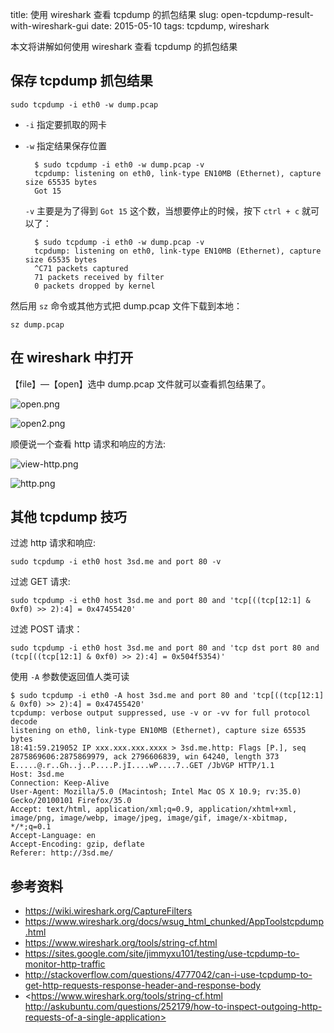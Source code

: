 title: 使用 wireshark 查看 tcpdump 的抓包结果
slug: open-tcpdump-result-with-wireshark-gui
date: 2015-05-10
tags: tcpdump, wireshark

本文将讲解如何使用 wireshark 查看 tcpdump 的抓包结果

## 保存 tcpdump 抓包结果

    sudo tcpdump -i eth0 -w dump.pcap

* `-i` 指定要抓取的网卡
* `-w` 指定结果保存位置

        $ sudo tcpdump -i eth0 -w dump.pcap -v
        tcpdump: listening on eth0, link-type EN10MB (Ethernet), capture size 65535 bytes
        Got 15
    `-v` 主要是为了得到 `Got 15` 这个数，当想要停止的时候，按下 `ctrl + c` 就可以了：

        $ sudo tcpdump -i eth0 -w dump.pcap -v
        tcpdump: listening on eth0, link-type EN10MB (Ethernet), capture size 65535 bytes
        ^C71 packets captured
        71 packets received by filter
        0 packets dropped by kernel

然后用 `sz` 命令或其他方式把 dump.pcap 文件下载到本地：

    sz dump.pcap

## 在 wireshark 中打开

【file】—【open】选中 dump.pcap 文件就可以查看抓包结果了。

![open.png](/static/images/tcpdump-wireshark/open.png)

![open2.png](/static/images/tcpdump-wireshark/open2.png)


顺便说一个查看 http 请求和响应的方法:

![view-http.png](/static/images/tcpdump-wireshark/view-http.png)

![http.png](/static/images/tcpdump-wireshark/http.png)

## 其他 tcpdump 技巧

过滤 http 请求和响应:

    sudo tcpdump -i eth0 host 3sd.me and port 80 -v

过滤 GET 请求:

    sudo tcpdump -i eth0 host 3sd.me and port 80 and 'tcp[((tcp[12:1] & 0xf0) >> 2):4] = 0x47455420'

过滤 POST 请求：

    sudo tcpdump -i eth0 host 3sd.me and port 80 and 'tcp dst port 80 and (tcp[((tcp[12:1] & 0xf0) >> 2):4] = 0x504f5354)'

使用 `-A` 参数使返回值人类可读

    $ sudo tcpdump -i eth0 -A host 3sd.me and port 80 and 'tcp[((tcp[12:1] & 0xf0) >> 2):4] = 0x47455420'
    tcpdump: verbose output suppressed, use -v or -vv for full protocol decode
    listening on eth0, link-type EN10MB (Ethernet), capture size 65535 bytes
    18:41:59.219052 IP xxx.xxx.xxx.xxxx > 3sd.me.http: Flags [P.], seq 2875869606:2875869979, ack 2796606839, win 64240, length 373
    E.....@.r..Gh..j..P....P.jI....wP....7..GET /JbVGP HTTP/1.1
    Host: 3sd.me
    Connection: Keep-Alive
    User-Agent: Mozilla/5.0 (Macintosh; Intel Mac OS X 10.9; rv:35.0) Gecko/20100101 Firefox/35.0
    Accept: text/html, application/xml;q=0.9, application/xhtml+xml, image/png, image/webp, image/jpeg, image/gif, image/x-xbitmap, */*;q=0.1
    Accept-Language: en
    Accept-Encoding: gzip, deflate
    Referer: http://3sd.me/


## 参考资料

* <https://wiki.wireshark.org/CaptureFilters>
* <https://www.wireshark.org/docs/wsug_html_chunked/AppToolstcpdump.html>
* <https://www.wireshark.org/tools/string-cf.html>
* <https://sites.google.com/site/jimmyxu101/testing/use-tcpdump-to-monitor-http-traffic>
* <http://stackoverflow.com/questions/4777042/can-i-use-tcpdump-to-get-http-requests-response-header-and-response-body>
* <https://www.wireshark.org/tools/string-cf.html
http://askubuntu.com/questions/252179/how-to-inspect-outgoing-http-requests-of-a-single-application>